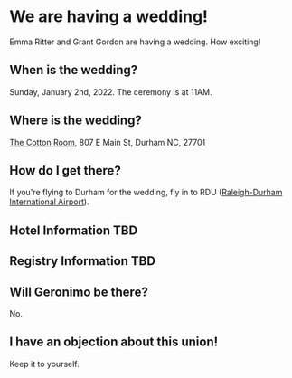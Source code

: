 # We are having a wedding!
Emma Ritter and Grant Gordon are having a wedding. How exciting!

## When is the wedding?
Sunday, January 2nd, 2022. The ceremony is at 11AM.

## Where is the wedding?
[The Cotton Room](https://tchospitalitygroup.com/our-companies/the-cotton-room/), 807 E Main St, Durham NC, 27701

## How do I get there?
If you're flying to Durham for the wedding, fly in to RDU ([Raleigh-Durham International Airport](https://www.rdu.com/)).

## Hotel Information TBD

## Registry Information TBD

## Will Geronimo be there? 
No. 

## I have an objection about this union!
Keep it to yourself.
